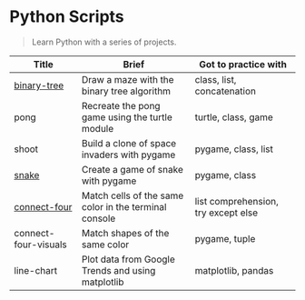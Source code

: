 # Python Scripts

> Learn Python with a series of projects.

| Title                                                      | Brief                                                 | Got to practice with                |
| ---------------------------------------------------------- | ----------------------------------------------------- | ----------------------------------- |
| [binary-tree](https://repl.it/@borntofrappe/binarytree)    | Draw a maze with the binary tree algorithm            | class, list, concatenation          |
| pong                                                       | Recreate the pong game using the turtle module        | turtle, class, game                 |
| shoot                                                      | Build a clone of space invaders with pygame           | pygame, class, list                 |
| [snake](https://repl.it/@borntofrappe/snake)               | Create a game of snake with pygame                    | pygame, class                       |
| [connect-four](https://repl.it/@borntofrappe/connect-four) | Match cells of the same color in the terminal console | list comprehension, try except else |
| connect-four-visuals                                       | Match shapes of the same color                        | pygame, tuple                       |
| line-chart                                                 | Plot data from Google Trends and using matplotlib     | matplotlib, pandas                  |
